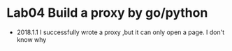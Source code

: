 # Lab04 Build a proxy by go/python
- 2018.1.1
I successfully wrote a proxy ,but it can only open a page.
I don't know why
